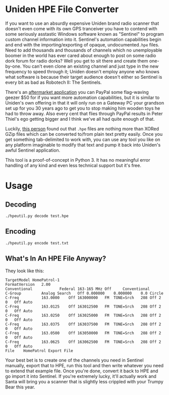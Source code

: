 # Uniden HPE File Converter

If you want to use an absurdly expensive Uniden brand radio scanner that doesn't even come with its own GPS tranceiver you have to contend with some seriously asstastic Windows software known as "Sentinel" to program custom channel information into it. Sentinel's automation capabilities begin and end with the importing/exporting of opaque, undocumented`.hpe` files. Need to add thousands and thousands of channels which no unemployable boomer in the world has ever cared about enough to post on some radio dork forum for radio dorks? Well you get to sit there and create them one-by-one. You can't even clone an existing channel and just type in the new frequency to speed through it; Uniden doesn't employ anyone who knows what software is because their target audience doesn't either so Sentinel is every bit as bad as Robotech II: The Sentinels.

There's an [aftermarket application](https://proscan.org/) you can PayPal some flag-waving geezer $50 for if you want more automation capabilities, but it is similar to Uniden's own offering in that it will only run on a Gateway PC your grandson set up for you 30 years ago to get you to stop making him wooden toys he had to throw away. Also every cent that flies through PayPal results in Peter Thiel's ego getting bigger and I think we've all had quite enough of that.

Luckily, [this person](https://github.com/sq5bpf/hpe_open) found out that `.hpe` files are nothing more than XORed GZip files which can be converted to/from plain text pretty easily. Once you get something tab-delimited to work with, you can use any tool you like on any platform imaginable to modify that text and pump it back into Uniden's awful Sentinel application.

This tool is a proof-of-concept in Python 3. It has no meaningful error handling of any kind and even less technical support but it's free.

# Usage

## Decoding

`./hpeutil.py decode test.hpe`

## Encoding

`./hpeutil.py encode test.txt`

## What's In An HPE File Anyway?

They look like this:

```
TargetModel	HomePatrol-1
FormatVersion	2.00
Conventional			Federal 163-165 MHz	Off		Conventional
C-Group			Analog Search	Off	0.000000	0.000000	0.0	Circle
C-Freq			163.0000	Off	163000000	FM	TONE=Srch	208	Off	2	0	Off	Auto
C-Freq			163.0125	Off	163012500	FM	TONE=Srch	208	Off	2	0	Off	Auto
C-Freq			163.0250	Off	163025000	FM	TONE=Srch	208	Off	2	0	Off	Auto
C-Freq			163.0375	Off	163037500	FM	TONE=Srch	208	Off	2	0	Off	Auto
C-Freq			163.0500	Off	163050000	FM	TONE=Srch	208	Off	2	0	Off	Auto
C-Freq			163.0625	Off	163062500	FM	TONE=Srch	208	Off	2	0	Off	Auto
File	HomePatrol Export File
```

Your best bet is to create one of the channels you need in Sentinel manually, export that to HPE, run this tool and then write whatever you need to extend that example file. Once you're done, convert it back to HPE and go import it into Sentinel. If you're extremely lucky, it'll actually work and Santa will bring you a scanner that is slightly less crippled with your Trumpy Bear this year.
